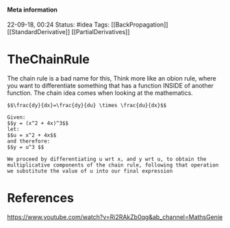 #### Meta information
22-09-18, 00:24
Status: #idea
Tags: [[BackPropagation]] [[StandardDerivative]] [[PartialDerivatives]]





# TheChainRule
The chain rule is a bad name for this, Think more like an obion rule, where you want to differentiate something that has a function INSIDE of another function. The chain idea comes when looking at the mathematics.

```ad-note
$$\frac{dy}{dx}=\frac{dy}{du} \times \frac{du}{dx}$$
```

```ad-example
Given:
$$y = (x^2 + 4x)^3$$
let:
$$u = x^2 + 4x$$
and therefore:
$$y = u^3 $$

We proceed by differentiating u wrt x, and y wrt u, to obtain the multiplicative components of the chain rule, following that operation we substitute the value of u into our final expression
```




# References
https://www.youtube.com/watch?v=Ri2RAkZb0qg&ab_channel=MathsGenie